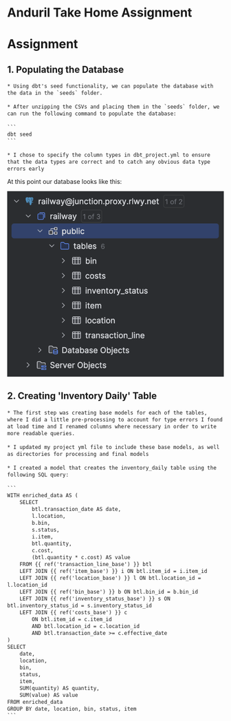 # Anduril Take Home Assignment

# Assignment 

## 1. Populating the Database

    * Using dbt's seed functionality, we can populate the database with the data in the `seeds` folder.

    * After unzipping the CSVs and placing them in the `seeds` folder, we can run the following command to populate the database:

    ```
    dbt seed
    ```

    * I chose to specify the column types in dbt_project.yml to ensure that the data types are correct and to catch any obvious data type errors early

At this point our database looks like this:

![Database Schema](images/db_schema.png)

## 2. Creating 'Inventory Daily' Table

    * The first step was creating base models for each of the tables, where I did a little pre-processing to account for type errors I found at load time and I renamed columns where necessary in order to write more readable queries.

    * I updated my project yml file to include these base models, as well as directories for processing and final models

    * I created a model that creates the inventory_daily table using the following SQL query:

    ```
    WITH enriched_data AS (
        SELECT
            btl.transaction_date AS date,
            l.location,
            b.bin,
            s.status,
            i.item,
            btl.quantity,
            c.cost,
            (btl.quantity * c.cost) AS value
        FROM {{ ref('transaction_line_base') }} btl
        LEFT JOIN {{ ref('item_base') }} i ON btl.item_id = i.item_id
        LEFT JOIN {{ ref('location_base') }} l ON btl.location_id = l.location_id
        LEFT JOIN {{ ref('bin_base') }} b ON btl.bin_id = b.bin_id
        LEFT JOIN {{ ref('inventory_status_base') }} s ON btl.inventory_status_id = s.inventory_status_id
        LEFT JOIN {{ ref('costs_base') }} c
            ON btl.item_id = c.item_id
            AND btl.location_id = c.location_id
            AND btl.transaction_date >= c.effective_date
    )
    SELECT
        date,
        location,
        bin,
        status,
        item,
        SUM(quantity) AS quantity,
        SUM(value) AS value
    FROM enriched_data
    GROUP BY date, location, bin, status, item
    ```





